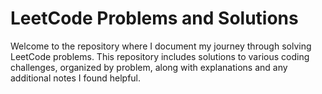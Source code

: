 # LeetCode Problems and Solutions

Welcome to the repository where I document my journey through solving LeetCode problems. This repository includes solutions to various coding challenges, organized by problem, along with explanations and any additional notes I found helpful.

